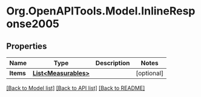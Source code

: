 # Org.OpenAPITools.Model.InlineResponse2005
## Properties

Name | Type | Description | Notes
------------ | ------------- | ------------- | -------------
**Items** | [**List&lt;Measurables&gt;**](Measurables.md) |  | [optional] 

[[Back to Model list]](../README.md#documentation-for-models) [[Back to API list]](../README.md#documentation-for-api-endpoints) [[Back to README]](../README.md)

